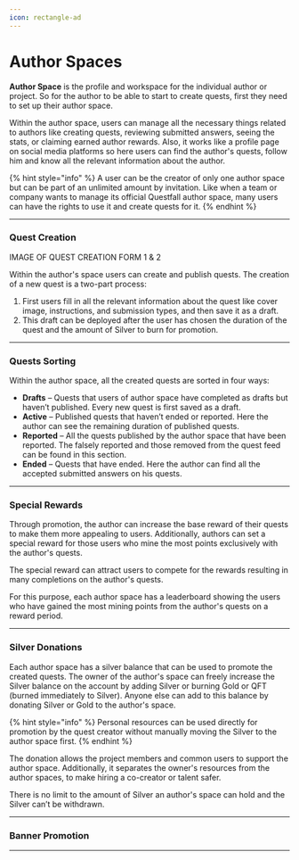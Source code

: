 ```yaml
---
icon: rectangle-ad
---
```


# Author Spaces

**Author Space** is the profile and workspace for the individual author or project. So for the author to be able to start to create quests, first they need to set up their author space. 

Within the author space, users can manage all the necessary things related to authors like creating quests, reviewing submitted answers, seeing the stats, or claiming earned author rewards. Also, it works like a profile page on social media platforms so here users can find the author's quests, follow him and know all the relevant information about the author.

{% hint style="info" %}
A user can be the creator of only one author space but can be part of an unlimited amount by invitation. Like when a team or company wants to manage its official Questfall author space, many users can have the rights to use it and create quests for it.
{% endhint %}

***

### Quest Creation

IMAGE OF QUEST CREATION FORM 1 & 2

Within the author's space users can create and publish quests. 
The creation of a new quest is a two-part process:

1. First users fill in all the relevant information about the quest like cover image, instructions, and submission types, and then save it as a draft.
2. This draft can be deployed after the user has chosen the duration of the quest and the amount of Silver to burn for promotion.

***

###  Quests Sorting

Within the author space, all the created quests are sorted in four ways:

* **Drafts** – Quests that users of author space have completed as drafts but haven’t published. Every new quest is first saved as a draft.
* **Active** – Published quests that haven’t ended or reported. Here the author can see the remaining duration of published quests.
* **Reported** – All the quests published by the author space that have been reported. The falsely reported and those removed from the quest feed can be found in this section.
* **Ended** – Quests that have ended. Here the author can find all the accepted submitted answers on his quests.


***

### Special Rewards

Through promotion, the author can increase the base reward of their quests to make them more appealing to users. Additionally, authors can set a special reward for those users who mine the most points exclusively with the author's quests. 

The special reward can attract users to compete for the rewards resulting in many completions on the author's quests. 

For this purpose, each author space has a leaderboard showing the users who have gained the most mining points from the author's quests on a reward period.

***

### Silver Donations

Each author space has a silver balance that can be used to promote the created quests. The owner of the author's space can freely increase the Silver balance on the account by adding Silver or burning Gold or QFT (burned immediately to Silver). Anyone else can add to this balance by donating Silver or Gold to the author's space.

{% hint style="info" %}
Personal resources can be used directly for promotion by the quest creator without manually moving the Silver to the author space first.
{% endhint %}

The donation allows the project members and common users to support the author space. Additionally, it separates the owner's resources from the author spaces, to make hiring a co-creator or talent safer. 

There is no limit to the amount of Silver an author's space can hold and the Silver can’t be withdrawn.

***

### Banner Promotion

***